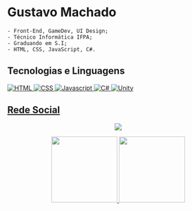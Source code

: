 
<!--
 <img align='center' src="https://media.giphy.com/media/ZrlYxeVZ0zqkU/giphy.gif" width="200" height="200"/>
-->

<h1>Gustavo Machado</h1>
    
    
    - Front-End, GameDev, UI Design;
    - Técnico Informática IFPA;
    - Graduando em S.I;
    - HTML, CSS, JavaScript, C#.
    
## Tecnologias e Linguagens
<p align="justify"><a href="https://bermeo.dev">
 <img alt="HTML" src="https://img.shields.io/badge/html5-%230d1117.svg?style=for-the-badge&logo=html5"/>
 <img alt="CSS" src="https://img.shields.io/badge/css3-%230d1117.svg?style=for-the-badge&logo=css3&logoColor=1572B6"/>
 <img alt="Javascript" src="https://img.shields.io/badge/javascript-%230d1117.svg?style=for-the-badge&logo=javascript"/>
 <img alt="C#" src="https://img.shields.io/badge/C%23-%230d1117?style=for-the-badge&logo=c-sharp"/> 
 <img alt="Unity" src="https://img.shields.io/badge/unity-%230d1117.svg?style=for-the-badge&logo=unity"/>
</p>    


## Rede Social

<p align="center">
   <a href="https://www.linkedin.com/in/paixaogustavo/">
    <img src="https://img.shields.io/badge/LinkedIn-black?style=for-the-badge&logo=linkedin&logoColor=white" />
  </a>


<div align="center">
  <a href="https://github.com/machadogustavo">
  <img height="150em" src="https://github-readme-stats.vercel.app/api?username=machadogustavo&show_icons=true&theme=dark&include_all_commits=true&count_private=true"/>
  <img height="150em" src="https://github-readme-stats.vercel.app/api/top-langs/?username=machadogustavo&layout=compact&langs_count=7&theme=dark"/>
</div>
  
